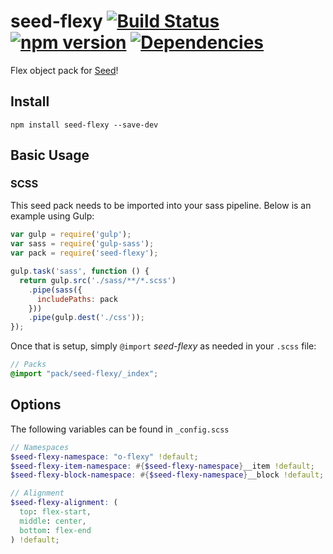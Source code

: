 # seed-flexy [![Build Status](https://travis-ci.org/helpscout/seed-flexy.svg?branch=master)](https://travis-ci.org/helpscout/seed-flexy) [![npm version](https://badge.fury.io/js/seed-flexy.svg)](https://badge.fury.io/js/seed-flexy) [![Dependencies](https://david-dm.org/helpscout/seed-flexy.svg)](https://david-dm.org/helpscout/seed-flexy)

Flex object pack for [Seed](https://github.com/helpscout/seed)!

## Install
```
npm install seed-flexy --save-dev
```


## Basic Usage

### SCSS
This seed pack needs to be imported into your sass pipeline. Below is an example using Gulp:


```javascript
var gulp = require('gulp');
var sass = require('gulp-sass');
var pack = require('seed-flexy');

gulp.task('sass', function () {
  return gulp.src('./sass/**/*.scss')
    .pipe(sass({
      includePaths: pack
    }))
    .pipe(gulp.dest('./css'));
});
```

Once that is setup, simply `@import` *seed-flexy* as needed in your `.scss` file:

```scss
// Packs
@import "pack/seed-flexy/_index";
```

## Options

The following variables can be found in `_config.scss`

```scss
// Namespaces
$seed-flexy-namespace: "o-flexy" !default;
$seed-flexy-item-namespace: #{$seed-flexy-namespace}__item !default;
$seed-flexy-block-namespace: #{$seed-flexy-namespace}__block !default;

// Alignment
$seed-flexy-alignment: (
  top: flex-start,
  middle: center,
  bottom: flex-end
) !default;

```
